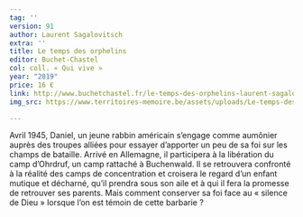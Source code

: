 ```yaml
---
tag: ''
version: 91
author: Laurent Sagalovitsch
extra: ''
title: Le temps des orphelins
editor: Buchet-Chastel
col: coll. « Qui vive »
year: "2019"
price: 16 €
link: http://www.buchetchastel.fr/le-temps-des-orphelins-laurent-sagalovitsch-9782283033234
img_src: https://www.territoires-memoire.be/assets/uploads/Le-temps-des-orphelins.jpg

---
```

Avril 1945, Daniel, un jeune rabbin américain s’engage comme aumônier auprès des troupes alliées pour essayer d’apporter un peu de sa foi sur les champs de bataille. Arrivé en Allemagne, il participera à la libération du camp d’Ohrdruf, un camp rattaché à Buchenwald. Il se retrouvera confronté à la réalité des camps de concentration et croisera le regard d’un enfant mutique et décharné, qu’il prendra sous son aile et à qui il fera la promesse de retrouver ses parents. Mais comment conserver sa foi face au « silence de Dieu » lorsque l’on est témoin de cette barbarie ?